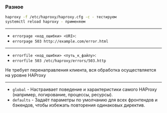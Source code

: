 ### Разное

```bash
haproxy -f /etc/haproxy/haproxy.cfg -c - тестируем
systemctl reload haproxy - применяем
```

---

- `errorpage <код_ошибки> <URI>`:
- `errorpage 503 http://example.com/error.html`

---


- `errorfile <код_ошибки> <путь_к_файлу>`:
- `errorfile 503 /etc/haproxy/errors/503.http`

Не требует перенаправления клиента, вся обработка осуществляется на уровне HAProxy

---

- `global` - Настраивает поведение и характеристики самого HAProxy (например, логирование, процессы, ресурсы).
- `defaults` - Задаёт параметры по умолчанию для всех фронтендов и бэкендов, чтобы избежать повторения одинаковых директив.
